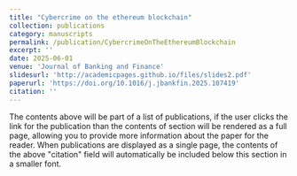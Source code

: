 ```yaml
---
title: "Cybercrime on the ethereum blockchain"
collection: publications
category: manuscripts
permalink: /publication/CybercrimeOnTheEthereumBlockchain
excerpt: ''
date: 2025-06-01
venue: 'Journal of Banking and Finance'
slidesurl: 'http://academicpages.github.io/files/slides2.pdf'
paperurl: 'https://doi.org/10.1016/j.jbankfin.2025.107419'
citation: ''
---
```


The contents above will be part of a list of publications, if the user clicks the link for the publication than the contents of section will be rendered as a full page, allowing you to provide more information about the paper for the reader. When publications are displayed as a single page, the contents of the above "citation" field will automatically be included below this section in a smaller font.
